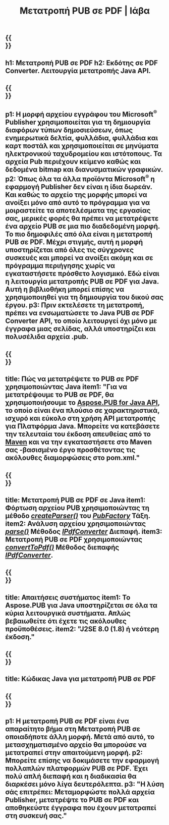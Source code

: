 ﻿---
translation: true
template: /_templates/conversion-child-java.md
title: Μετατροπή PUB σε PDF | Ιάβα
description: Μετατρέψτε το PUB σε PDF χρησιμοποιώντας Java API σε οποιαδήποτε πλατφόρμα. Λειτουργία μετατροπής εκδότη που είναι εύκολο να ενσωματωθεί στη δική σας λύση.
url: /java/conversion/pub-to-pdf/
metakeywords: pub σε pdf java, μετατροπή pub σε pdf java, java pub σε pdf, εκδότης σε pdf java
family: pub
platformtag: java
feature: conversion
---

{{<section banner>}}
---
h1: Μετατροπή PUB σε PDF
h2: Εκδότης σε PDF Converter. Λειτουργία μετατροπής Java API.
---

{{<section overview>}}
---
p1: Η μορφή αρχείου εγγράφου του Microsoft<sup>®</sup> Publisher χρησιμοποιείται για τη δημιουργία διαφόρων τύπων δημοσιεύσεων, όπως ενημερωτικά δελτία, φυλλάδια, φυλλάδια και καρτ ποστάλ και χρησιμοποιείται σε μηνύματα ηλεκτρονικού ταχυδρομείου και ιστότοπους. Τα αρχεία Pub περιέχουν κείμενο καθώς και δεδομένα bitmap και διανυσματικών γραφικών.
p2: Όπως όλα τα άλλα προϊόντα Microsoft<sup>®</sup> η εφαρμογή Publisher δεν είναι η ίδια δωρεάν. Και καθώς το αρχείο της μορφής μπορεί να ανοίξει μόνο από αυτό το πρόγραμμα για να μοιραστείτε τα αποτελέσματα της εργασίας σας, μερικές φορές θα πρέπει να μετατρέψετε ένα αρχείο PUB σε μια πιο διαδεδομένη μορφή. Το πιο δημοφιλές από όλα είναι η μετατροπή PUB σε PDF. Μέχρι στιγμής, αυτή η μορφή υποστηρίζεται από όλες τις σύγχρονες συσκευές και μπορεί να ανοίξει ακόμη και σε πρόγραμμα περιήγησης χωρίς να εγκαταστήσετε πρόσθετο λογισμικό. Εδώ είναι η λειτουργία μετατροπής PUB σε PDF για Java. Αυτή η βιβλιοθήκη μπορεί επίσης να χρησιμοποιηθεί για τη δημιουργία του δικού σας έργου.
p3: Πριν εκτελέσετε τη μετατροπή, πρέπει να ενσωματώσετε το Java PUB σε PDF Converter API, το οποίο λειτουργεί όχι μόνο με έγγραφα μιας σελίδας, αλλά υποστηρίζει και πολυσέλιδα αρχεία .pub.
---

{{<section widget>}}
---
title: Πώς να μετατρέψετε το PUB σε PDF χρησιμοποιώντας Java
item1: "Για να μετατρέψουμε το PUB σε PDF, θα χρησιμοποιήσουμε το [Aspose.PUB for Java API](https://products.aspose.com/pub/java/), το οποίο είναι ένα πλούσιο σε χαρακτηριστικά, ισχυρό και εύκολο στη χρήση API μετατροπής για Πλατφόρμα Java. Μπορείτε να κατεβάσετε την τελευταία του έκδοση απευθείας από το [Maven](https://repository.aspose.com/pub/) και να την εγκαταστήσετε στο Maven σας -βασισμένο έργο προσθέτοντας τις ακόλουθες διαμορφώσεις στο pom.xml."
---

{{<section feature1>}}
---
title: Μετατροπή PUB σε PDF σε Java
item1: Φόρτωση αρχείου PUB χρησιμοποιώντας τη μέθοδο [*createParser()*](https://reference.aspose.com/pub/java/com.aspose.pub/PubFactory#createParser-java.lang.String-) του [*PubFactory*](https://reference.aspose.com/pub/java/com.aspose.pub/PubFactory) Τάξη.
item2: Ανάλυση αρχείου χρησιμοποιώντας [*parse()*](https://reference.aspose.com/pub/java/com.aspose.pub/IPubParser#parse--) Μέθοδος [*IPdfConverter*](https://reference.aspose.com/pub/java/com.aspose.pub/IPubParser) Διεπαφή.
item3: Μετατροπή PUB σε PDF χρησιμοποιώντας [*convertToPdf()*](https://reference.aspose.com/pub/java/com.aspose.pub/IPdfConverter#convertToPdf-com.aspose.pub.Document-java.lang.String-) Μέθοδος διεπαφής [*IPdfConverter*](https://reference.aspose.com/pub/java/com.aspose.pub/IPdfConverter).
---

{{<section feature2>}}
---
title: Απαιτήσεις συστήματος
item1: Το Aspose.PUB για Java υποστηρίζεται σε όλα τα κύρια λειτουργικά συστήματα. Απλώς βεβαιωθείτε ότι έχετε τις ακόλουθες προϋποθέσεις.
item2: "J2SE 8.0 (1.8) ή νεότερη έκδοση."
---

{{<section codeexample>}}
---
title: Κώδικας Java για μετατροπή PUB σε PDF
---

{{<section summary>}}
---
p1: Η μετατροπή PUB σε PDF είναι ένα απαραίτητο βήμα στη Μετατροπή PUB σε οποιαδήποτε άλλη μορφή. Μετά από αυτό, το μετασχηματισμένο αρχείο θα μπορούσε να μετατραπεί στην απαιτούμενη μορφή.
p2: Μπορείτε επίσης να δοκιμάσετε την εφαρμογή πολλαπλών πλατφορμών PUB σε PDF. Έχει πολύ απλή διεπαφή και η διαδικασία θα διαρκέσει μόνο λίγα δευτερόλεπτα.
p3: "Η λύση σάς επιτρέπει: Μεταμορφώστε πολλά αρχεία Publisher, μετατρέψτε το PUB σε PDF και αποθηκεύστε έγγραφα που έχουν μετατραπεί στη συσκευή σας."
---